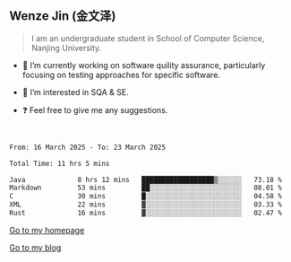 ## Wenze Jin (金文泽)

> I am an undergraduate student in School of Computer Science, Nanjing University.

- 🔭 I’m currently working on software quility assurance, particularly focusing on testing approaches for specific software.
  
- 🌱 I’m interested in SQA & SE.
  
- ❓ Feel free to give me any suggestions.  

<br>  

<!--START_SECTION:waka-->

```txt
From: 16 March 2025 - To: 23 March 2025

Total Time: 11 hrs 5 mins

Java             8 hrs 12 mins   ██████████████████▒░░░░░░   73.18 %
Markdown         53 mins         ██░░░░░░░░░░░░░░░░░░░░░░░   08.01 %
C                30 mins         █░░░░░░░░░░░░░░░░░░░░░░░░   04.58 %
XML              22 mins         ▓░░░░░░░░░░░░░░░░░░░░░░░░   03.33 %
Rust             16 mins         ▓░░░░░░░░░░░░░░░░░░░░░░░░   02.47 %
```

<!--END_SECTION:waka-->

[Go to my homepage](https://wenzejin.github.io)

[Go to my blog](https://wenzejin.notion.site/Wenze-Jin-s-Blog-1635e9fa7b6d80b3adcedfacc74aa717?pvs=4)
